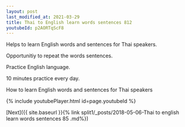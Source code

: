 ```yaml
---
layout: post
last_modified_at: 2021-03-29
title: Thai to English learn words sentences 812 
youtubeId: p2AORTqScF8
---
```

 
 
Helps to learn English words and sentences for Thai speakers.

Opportunitiy to repeat the words sentences. 

Practice English language. 
 
10 minutes practice every day. 
 
How to learn English words and sentences for Thai speakers 
 
{% include youtubePlayer.html id=page.youtubeId %}
 
 
[Next]({{ site.baseurl }}{% link  split1/_posts/2018-05-06-Thai to english learn words sentences 85 .md%})
 
